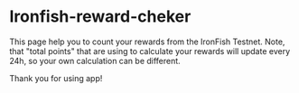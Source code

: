 # Ironfish-reward-cheker

This page help you to count your rewards from the IronFish Testnet.
Note, that "total points" that are using to calculate your rewards will update every 24h, so your own calculation can be different.

Thank you for using app!
